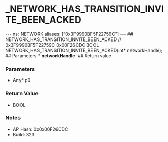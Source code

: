 # _NETWORK_HAS_TRANSITION_INVITE_BEEN_ACKED

--- ns: NETWORK aliases: ["0x3F9990BF5F22759C"] --- ## NETWORK_HAS_TRANSITION_INVITE_BEEN_ACKED  // 0x3F9990BF5F22759C 0x00F26CDC BOOL NETWORK_HAS_TRANSITION_INVITE_BEEN_ACKED(int* networkHandle);  ## Parameters * **networkHandle**:  ## Return value

### Parameters
* Any* p0

### Return Value
* BOOL

### Notes
* AP Hash: 0x0x00F26CDC
* Build: 323

